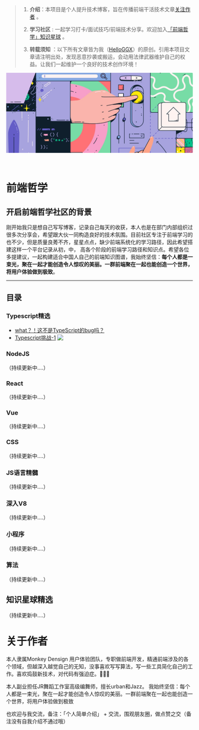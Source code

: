 
> 1. **介绍**：本项目是个人提升技术博客，旨在传播前端干活技术文章[关注作者](#关于作者)
。
> 2. **学习社区** : 一起学习打卡/面试技巧/前端技术分享。欢迎加入[「前端哲学」知识星球](https://t.zsxq.com/aybQRZN) 。
>
> 6. **转载须知** ：以下所有文章皆为我（[HelloGGX](https://github.com/HelloGGX/Front-End-question/blob/master/README.md)）的原创。引用本项目文章请注明出处，发现恶意抄袭或搬运，会动用法律武器维护自己的权益。让我们一起维护一个良好的技术创作环境！


<p align="center">
<a href="#">
	<img src="https://raw.githubusercontent.com/HelloGGX/Front-End-question/master/pics/banner.png" width="800"/>
</a>
</p>

<p align="center">
  <a href="https://t.zsxq.com/aybQRZN"><img src="https://img.shields.io/badge/%E7%9F%A5%E8%AF%86%E6%98%9F%E7%90%83-%E5%89%8D%E7%AB%AF%E5%93%B2%E5%AD%A6-orange" alt=""></a>
   <a href="#typescript"><img src="https://img.shields.io/badge/%E5%89%8D%E7%AB%AF-TypeScript-blue" alt=""></a>
    <a href="#NodeJS"><img src="https://img.shields.io/badge/%E5%89%8D%E7%AB%AF-NodeJs-green" alt=""></a>
     <a href="#React"><img src="https://img.shields.io/badge/%E5%89%8D%E7%AB%AF-React-blue" alt=""></a>
     <a href="#Vue"><img src="https://img.shields.io/badge/%E5%89%8D%E7%AB%AF-Vue-brightgreen" alt=""></a>
     <a href="#CSS"><img src="https://img.shields.io/badge/%E5%89%8D%E7%AB%AF-CSS-red" alt=""></a>
     <a href="#JS"><img src="https://img.shields.io/badge/%E5%89%8D%E7%AB%AF-JS%E8%AF%AD%E8%A8%80%E7%B2%BE%E9%AB%93-red" alt=""></a>
     <a href="#V8"><img src="https://img.shields.io/badge/%E5%89%8D%E7%AB%AF-%E6%B7%B1%E5%85%A5V8-blueviolet" alt=""></a>
     <a href="#mini"><img src="https://img.shields.io/badge/%E5%89%8D%E7%AB%AF-%E5%B0%8F%E7%A8%8B%E5%BA%8F-green" alt=""></a>
     <a href="#algorithm"><img src="https://img.shields.io/badge/%E5%89%8D%E7%AB%AF-%E7%AE%97%E6%B3%95-9cf" alt=""></a>
     <a href="#planet"><img src="https://img.shields.io/badge/%E5%89%8D%E7%AB%AF-%E7%9F%A5%E8%AF%86%E6%98%9F%E7%90%83%E7%B2%BE%E9%80%89-orange" alt=""></a>
</p>


# 前端哲学

## 开启前端哲学社区的背景

刚开始我只是想自己写写博客，记录自己每天的收获，本人也是在部门内部组织过很多次分享会，希望跟大伙一同构造良好的技术氛围。目前社区专注于前端学习的也不少，但是质量良莠不齐，星星点点，缺少前端系统化的学习路径，因此希望搭建这样一个平台记录从初，中， 高各个阶段的前端学习路径和知识点。希望各位多提建议，一起构建适合中国人自己的前端知识图谱，我始终坚信：**每个人都是一束光，聚在一起才能创造令人惊叹的美丽。一群前端聚在一起也能创造一个世界，将用户体验做到极致**。


---------------------------------------------

## 目录

<a id="typescript"></a>
### Typescript精选
* [what？！这不是TypeScript的bug吗？](./problems/Typescript/what？！这不是TypeScript的bug吗.md) 
* [ Typescript挑战-1](./problems/Typescript/typescript挑战1.md) <span style="vertical-align: middle;"><img src="https://img.shields.io/badge/typescript-%E4%B8%AD%E7%BA%A7-blue"/></span>

<a id="NodeJS"></a>
### NodeJS
（持续更新中....）

<a id="React"></a>
### React
（持续更新中....）

<a id="Vue"></a>
### Vue
（持续更新中....）

<a id="CSS"></a>
### CSS
（持续更新中....）


<a id="JS"></a>
### JS语言精髓
（持续更新中....）

<a id="V8"></a>
### 深入V8
（持续更新中....）

<a id="mini"></a>
### 小程序
（持续更新中....）

<a id="algorithm"></a>
### 算法
（持续更新中....）

<a id="planet"></a>
## 知识星球精选


（持续更新中....）


# 关于作者

本人隶属Monkey Densign 用户体验团队，专职做前端开发，精通前端涉及的各个领域，但越深入越觉自己的无知，没事喜欢写写算法，写一些工具简化自己的工作。喜欢捣鼓新技术，对代码有强迫症。👻👻👻

本人副业担任JR舞蹈工作室高级编舞师，擅长urban和Jazz。
我始终坚信：每个人都是一束光，聚在一起才能创造令人惊叹的美丽。一群前端聚在一起也能创造一个世界，将用户体验做到极致 

也欢迎与我交流，备注：「个人简单介绍」 + 交流，围观朋友圈，做点赞之交（备注没有自我介绍不通过哦）

